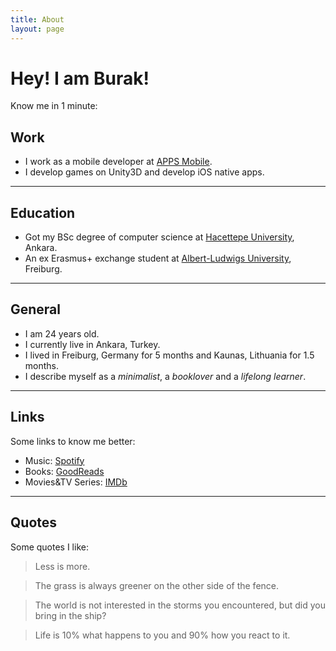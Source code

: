 ```yaml
---
title: About
layout: page
---
```

<!-- ![Profile Image]({{ site.url }}/{{ site.picture }}) -->

# Hey! I am Burak!

Know me in 1 minute:

## Work
* I work as a mobile developer at [APPS Mobile][3]. 
* I develop games on Unity3D and develop iOS native apps.

---

## Education
* Got my BSc degree of computer science  at [Hacettepe University][1], Ankara. 
* An ex Erasmus+ exchange student at [Albert-Ludwigs University][2], Freiburg.

---

## General
* I am 24 years old.
* I currently live in Ankara, Turkey.
* I lived in Freiburg, Germany for 5 months and Kaunas, Lithuania for 1.5 months.
* I describe myself as a _minimalist_, a _booklover_ and a _lifelong learner_.

--- 

## Links
Some links to know me better:

* Music: [Spotify][4]
* Books: [GoodReads][5]
* Movies&TV Series: [IMDb][6]

---

## Quotes

Some quotes I like: 

> Less is more.

> The grass is always greener on the other side of the fence.

> The world is not interested in the storms you encountered, but did you bring in the ship?

> Life is 10% what happens to you and 90% how you react to it.

[1]: https://cs.hacettepe.edu.tr
[2]: https://informatik.uni-freiburg.de
[3]: https://apps.com.tr
[4]: https://open.spotify.com/user/bekici 
[5]: https://www.goodreads.com/burakekici 
[6]: https://www.imdb.com/user/ur41656845 
